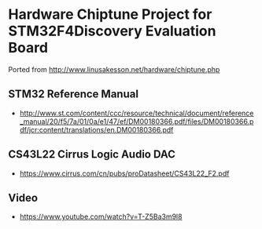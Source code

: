 # Hardware Chiptune Project for STM32F4Discovery Evaluation Board
Ported from http://www.linusakesson.net/hardware/chiptune.php

## STM32 Reference Manual
* http://www.st.com/content/ccc/resource/technical/document/reference_manual/20/f5/7a/01/0a/e1/47/ef/DM00180366.pdf/files/DM00180366.pdf/jcr:content/translations/en.DM00180366.pdf 

## CS43L22 Cirrus Logic Audio DAC
* https://www.cirrus.com/cn/pubs/proDatasheet/CS43L22_F2.pdf

## Video
* https://www.youtube.com/watch?v=T-Z5Ba3m9l8
